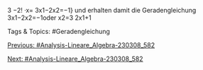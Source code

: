 3
−2!
·x= 3x1−2x2=−1}
und erhalten damit die Geradengleichung 3x1−2x2=−1oder x2=3
2x1+1

   Tags & Topics:
   #Geradengleichung

[Previous: #Analysis-Lineare_Algebra-230308_582](Analysis-Lineare_Algebra-230308_582.md)

[Next: #Analysis-Lineare_Algebra-230308_582](Analysis-Lineare_Algebra-230308_582.md)